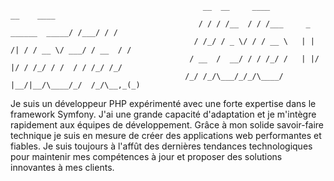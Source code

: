 ```
                                           __  __     ____                             __    ____
                                          / / / /__  / / /___     _      ______  _____/ /___/ / /
                                         / /_/ / _ \/ / / __ \   | | /| / / __ \/ ___/ / __  / / 
                                        / __  /  __/ / / /_/ /   | |/ |/ / /_/ / /  / / /_/ /_/  
                                       /_/ /_/\___/_/_/\____/    |__/|__/\____/_/  /_/\__,_(_)

```
Je suis un développeur PHP expérimenté avec une forte expertise dans le framework Symfony. J'ai une grande capacité d'adaptation et je m'intègre rapidement aux équipes de développement. Grâce à mon solide savoir-faire technique je suis en mesure de créer des applications web performantes et fiables. Je suis toujours à l'affût des dernières tendances technologiques pour maintenir mes compétences à jour et proposer des solutions innovantes à mes clients.
